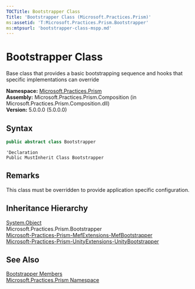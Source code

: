 ```yaml
---
TOCTitle: Bootstrapper Class
Title: 'Bootstrapper Class (Microsoft.Practices.Prism)'
ms:assetid: 'T:Microsoft.Practices.Prism.Bootstrapper'
ms:mtpsurl: 'bootstrapper-class-mspp.md'
---
```


# Bootstrapper Class

Base class that provides a basic bootstrapping sequence and hooks that specific implementations can override

**Namespace:** [Microsoft.Practices.Prism](/patterns-practices/reference/mspp-namespace)  
**Assembly:** Microsoft.Practices.Prism.Composition (in Microsoft.Practices.Prism.Composition.dll)  
**Version:** 5.0.0.0 (5.0.0.0)

## Syntax

```C#
public abstract class Bootstrapper
```

```VB
'Declaration
Public MustInherit Class Bootstrapper
```

## Remarks

This class must be overridden to provide application specific configuration.

## Inheritance Hierarchy

[System.Object](http://msdn.microsoft.com/en-us/library/e5kfa45b)   
Microsoft.Practices.Prism.Bootstrapper   
[Microsoft-Practices-Prism-MefExtensions-MefBootstrapper](/patterns-practices/reference/mefbootstrapper-class-mspp-mefextensions)   
[Microsoft-Practices-Prism-UnityExtensions-UnityBootstrapper](/patterns-practices/reference/unitybootstrapper-class-mspp-unityextensions)   

## See Also

[Bootstrapper Members](/patterns-practices/reference/bootstrapper-members-mspp)  
[Microsoft.Practices.Prism Namespace](/patterns-practices/reference/mspp-namespace)